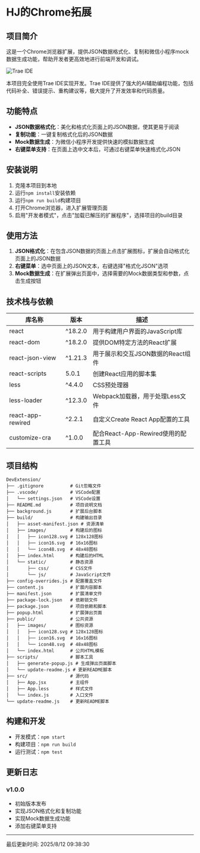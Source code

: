 # HJ的Chrome拓展

## 项目简介

这是一个Chrome浏览器扩展，提供JSON数据格式化、复制和微信小程序mock数据生成功能，帮助开发者更高效地进行前端开发和调试。

![Trae IDE](https://lf-cdn.trae.com.cn/obj/trae-com-cn/trae_website_prod_cn/favicon.png)

本项目完全使用Trae IDE实现开发。Trae IDE提供了强大的AI辅助编程功能，包括代码补全、错误提示、重构建议等，极大提升了开发效率和代码质量。

## 功能特点
- **JSON数据格式化**：美化和格式化页面上的JSON数据，使其更易于阅读
- **复制功能**：一键复制格式化后的JSON数据
- **Mock数据生成**：为微信小程序开发提供快速的模拟数据生成
- **右键菜单支持**：在页面上选中文本后，可通过右键菜单快速格式化JSON

## 安装说明
1. 克隆本项目到本地
2. 运行`npm install`安装依赖
3. 运行`npm run build`构建项目
4. 打开Chrome浏览器，进入扩展管理页面
5. 启用"开发者模式"，点击"加载已解压的扩展程序"，选择项目的build目录

## 使用方法
1. **JSON格式化**：在包含JSON数据的页面上点击扩展图标，扩展会自动格式化页面上的JSON数据
2. **右键菜单**：选中页面上的JSON文本，右键选择"格式化JSON"选项
3. **Mock数据生成**：在扩展弹出页面中，选择需要的Mock数据类型和参数，点击生成按钮

## 技术栈与依赖
| 库名称 | 版本 | 描述 |
|--------|------|------|
| react | ^18.2.0 | 用于构建用户界面的JavaScript库 |
| react-dom | ^18.2.0 | 提供DOM特定方法的React扩展 |
| react-json-view | ^1.21.3 | 用于展示和交互JSON数据的React组件 |
| react-scripts | 5.0.1 | 创建React应用的脚本集 |
| less | ^4.4.0 | CSS预处理器 |
| less-loader | ^12.3.0 | Webpack加载器，用于处理Less文件 |
| react-app-rewired | ^2.2.1 | 自定义Create React App配置的工具 |
| customize-cra | ^1.0.0 | 配合React-App-Rewired使用的配置工具 |

## 项目结构
```tree
DevExtension/
├── .gitignore          # Git忽略文件
├── .vscode/            # VSCode配置
│   └── settings.json   # VSCode设置
├── README.md           # 项目说明文档
├── background.js       # 扩展后台脚本
├── build/              # 构建输出目录
│   ├── asset-manifest.json # 资源清单
│   ├── images/         # 构建后的图标
│   │   ├── icon128.svg # 128x128图标
│   │   ├── icon16.svg  # 16x16图标
│   │   └── icon48.svg  # 48x48图标
│   ├── index.html      # 构建后的HTML
│   └── static/         # 静态资源
│       ├── css/        # CSS文件
│       └── js/         # JavaScript文件
├── config-overrides.js # 配置覆盖文件
├── content.js          # 扩展内容脚本
├── manifest.json       # 扩展清单文件
├── package-lock.json   # 依赖锁文件
├── package.json        # 项目依赖和脚本
├── popup.html          # 扩展弹出页面
├── public/             # 公共资源
│   ├── images/         # 图标资源
│   │   ├── icon128.svg # 128x128图标
│   │   ├── icon16.svg  # 16x16图标
│   │   └── icon48.svg  # 48x48图标
│   └── index.html      # 公共HTML模板
├── scripts/            # 脚本工具
│   ├── generate-popup.js # 生成弹出页面脚本
│   └── update-readme.js # 更新README脚本
├── src/                # 源代码
│   ├── App.jsx         # 主组件
│   ├── App.less        # 样式文件
│   └── index.js        # 入口文件
└── update-readme.js    # 更新README脚本
```

## 构建和开发
- 开发模式：`npm start`
- 构建项目：`npm run build`
- 运行测试：`npm test`

## 更新日志
### v1.0.0
- 初始版本发布
- 实现JSON格式化和复制功能
- 实现Mock数据生成功能
- 添加右键菜单支持

---
最后更新时间: 2025/8/12 09:38:30
